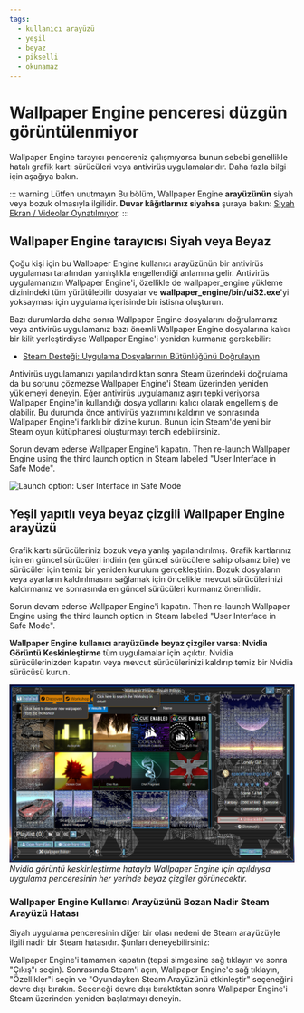```yaml
---
tags:
  - kullanıcı arayüzü
  - yeşil
  - beyaz
  - pikselli
  - okunamaz
---
```


# Wallpaper Engine penceresi düzgün görüntülenmiyor

Wallpaper Engine tarayıcı pencereniz çalışmıyorsa bunun sebebi genellikle hatalı grafik kartı sürücüleri veya antivirüs uygulamalarıdır. Daha fazla bilgi için aşağıya bakın.

::: warning Lütfen unutmayın Bu bölüm, Wallpaper Engine **arayüzünün** siyah veya bozuk olmasıyla ilgilidir. **Duvar kâğıtlarınız siyahsa** şuraya bakın: [Siyah Ekran / Videolar Oynatılmıyor](/noshow/notplaying.html).
:::

## Wallpaper Engine tarayıcısı Siyah veya Beyaz

Çoğu kişi için bu Wallpaper Engine kullanıcı arayüzünün bir antivirüs uygulaması tarafından yanlışlıkla engellendiği anlamına gelir. Antivirüs uygulamanızın Wallpaper Engine'i, özellikle de wallpaper_engine yükleme dizinindeki tüm yürütülebilir dosyalar ve **wallpaper_engine/bin/ui32.exe**'yi yoksayması için uygulama içerisinde bir istisna oluşturun.

Bazı durumlarda daha sonra Wallpaper Engine dosyalarını doğrulamanız veya antivirüs uygulamanız bazı önemli Wallpaper Engine dosyalarına kalıcı bir kilit yerleştirdiyse Wallpaper Engine'i yeniden kurmanız gerekebilir:

* [Steam Desteği: Uygulama Dosyalarının Bütünlüğünü Doğrulayın](https://support.steampowered.com/kb_article.php?ref=2037-QEUH-3335)

Antivirüs uygulamanızı yapılandırdıktan sonra Steam üzerindeki doğrulama da bu sorunu çözmezse Wallpaper Engine'i Steam üzerinden yeniden yüklemeyi deneyin. Eğer antivirüs uygulamanız aşırı tepki veriyorsa Wallpaper Engine'in kullandığı dosya yollarını kalıcı olarak engellemiş de olabilir. Bu durumda önce antivirüs yazılımını kaldırın ve sonrasında Wallpaper Engine'i farklı bir dizine kurun. Bunun için Steam'de yeni bir Steam oyun kütüphanesi oluşturmayı tercih edebilirsiniz.

Sorun devam ederse Wallpaper Engine'i kapatın. Then re-launch Wallpaper Engine using the third launch option in Steam labeled "User Interface in Safe Mode".

![Launch option: User Interface in Safe Mode](/img/faq/steam_launch_option.jpg)

## Yeşil yapıtlı veya beyaz çizgili Wallpaper Engine arayüzü

Grafik kartı sürücüleriniz bozuk veya yanlış yapılandırılmış. Grafik kartlarınız için en güncel sürücüleri indirin (en güncel sürücülere sahip olsanız bile) ve sürücüler için temiz bir yeniden kurulum gerçekleştirin. Bozuk dosyaların veya ayarların kaldırılmasını sağlamak için öncelikle mevcut sürücülerinizi kaldırmanız ve sonrasında en güncel sürücüleri kurmanız önemlidir.

Sorun devam ederse Wallpaper Engine'i kapatın. Then re-launch Wallpaper Engine using the third launch option in Steam labeled "User Interface in Safe Mode".

**Wallpaper Engine kullanıcı arayüzünde beyaz çizgiler varsa**: **Nvidia Görüntü Keskinleştirme** tüm uygulamalar için açıktır. Nvidia sürücülerinizden kapatın veya mevcut sürücülerinizi kaldırıp temiz bir Nvidia sürücüsü kurun.

![Nvidia Görüntü Keskinleştirme Sorunu](./imagesharpening.png) *Nvidia görüntü keskinleştirme hatayla Wallpaper Engine için açıldıysa uygulama penceresinin her yerinde beyaz çizgiler görünecektir.*

### Wallpaper Engine Kullanıcı Arayüzünü Bozan Nadir Steam Arayüzü Hatası

Siyah uygulama penceresinin diğer bir olası nedeni de Steam arayüzüyle ilgili nadir bir Steam hatasıdır. Şunları deneyebilirsiniz:

Wallpaper Engine'i tamamen kapatın (tepsi simgesine sağ tıklayın ve sonra "Çıkış"ı seçin). Sonrasında Steam'i açın, Wallpaper Engine'e sağ tıklayın, "Özellikler"i seçin ve "Oyundayken Steam Arayüzünü etkinleştir" seçeneğini devre dışı bırakın. Seçeneği devre dışı bıraktıktan sonra Wallpaper Engine'i Steam üzerinden yeniden başlatmayı deneyin. 